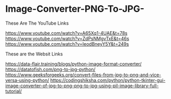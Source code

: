 # Image-Converter-PNG-To-JPG-

These Are The YouTube Links

https://www.youtube.com/watch?v=A65Xq1-4UAE&t=78s
https://www.youtube.com/watch?v=ZdPsNMgvTxE&t=46s
https://www.youtube.com/watch?v=IeodBneyY5Y&t=249s

These are the Websit Links

https://data-flair.training/blogs/python-image-format-converter/
https://datatofish.com/png-to-jpg-python/
https://www.geeksforgeeks.org/convert-files-from-jpg-to-png-and-vice-versa-using-python/
https://codingshiksha.com/python/python-tkinter-gui-image-converter-of-jpg-to-png-png-to-jpg-using-pil-image-library-full-tutorial/

